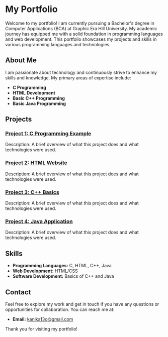 
# My Portfolio

Welcome to my portfolio! I am currently pursuing a Bachelor's degree in Computer Applications (BCA) at Graphic Era Hill University. My academic journey has equipped me with a solid foundation in programming languages and web development. This portfolio showcases my projects and skills in various programming languages and technologies.

## About Me

I am passionate about technology and continuously strive to enhance my skills and knowledge. My primary areas of expertise include:

- **C Programming**
- **HTML Development**
- **Basic C++ Programming**
- **Basic Java Programming**

## Projects

### [Project 1: C Programming Example](#)
Description: A brief overview of what this project does and what technologies were used.

### [Project 2: HTML Website](#)
Description: A brief overview of what this project does and what technologies were used.

### [Project 3: C++ Basics](#)
Description: A brief overview of what this project does and what technologies were used.

### [Project 4: Java Application](#)
Description: A brief overview of what this project does and what technologies were used.

## Skills

- **Programming Languages:** C, HTML, C++, Java
- **Web Development:** HTML/CSS
- **Software Development:** Basics of C++ and Java

## Contact

Feel free to explore my work and get in touch if you have any questions or opportunities for collaboration. You can reach me at:

- **Email:** kanika13c@gmail.com
  

Thank you for visiting my portfolio!
